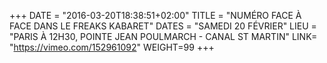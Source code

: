 +++
DATE = "2016-03-20T18:38:51+02:00"
TITLE = "NUMÉRO FACE À FACE DANS LE FREAKS KABARET"
DATES = "SAMEDI 20 FÉVRIER"
LIEU = "PARIS À 12H30, POINTE JEAN POULMARCH - CANAL ST MARTIN"
LINK= "https://vimeo.com/152961092"
WEIGHT=99
+++

